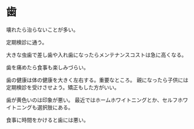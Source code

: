 # 歯

壊れたら治らないことが多い。

定期検診に通う。

大きな虫歯で差し歯や入れ歯になったらメンテナンスコストは急に高くなる。

歯を痛めたら食事も楽しみづらい。

歯の健康は体の健康を大きく左右する。重要なところ。
親になったら子供には定期検診を受けさせよう。矯正もした方がいい。

歯が黄色いのは印象が悪い。
最近ではホームホワイトニングとか、セルフホワイトニングも選択肢にある。

食事に時間をかけると歯には悪い。
